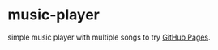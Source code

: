 # music-player
simple music player with multiple songs to try
[GitHub Pages](https://abdo2002654.github.io/music-player/).
